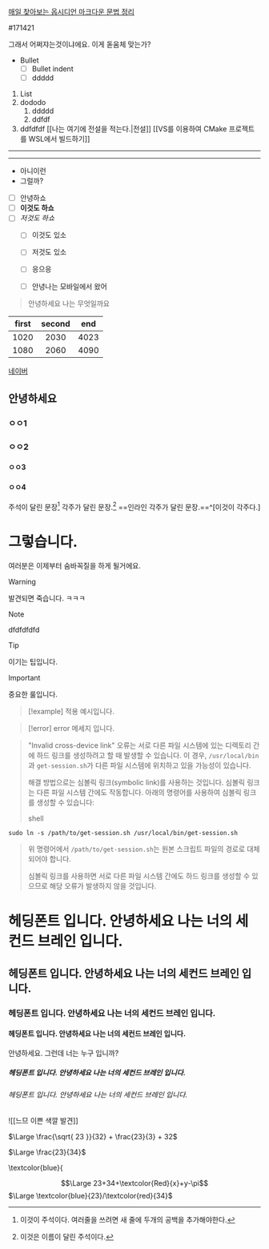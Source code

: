 [매일 찾아보는 옵시디언 마크다운 문법 정리](https://statisticsplaybook.com/obsidian-markdown-cheatsheet/#6--block-reference)

#171421

그래서 어쩌쟈는것이냐에요. 이게 돋움체 맞는가?
- Bullet
	- [ ] Bullet indent
	- [ ] ddddd
1. List
2. dododo
	1. ddddd
	2. ddfdf
3. ddfdfdf
[[나는 여기에 전설을 적는다.|전설]]
[[VS를 이용하여 CMake 프로젝트를 WSL에서 빌드하기]]

---
***
* 아니이런
* 그럴까?
- [ ] 안녕하쇼
- [ ] **이것도 하쇼**
- [ ] *저것도 하쇼*
	- [ ] 이것도 있소
	- [ ] 저것도 있소
	- [ ] 응으응
	- [ ] 안녕나는 모바일에서 왔어


> 안녕하세요
> 나는 무엇일까요

| first | second | end  |
| ----- | :----: | ---- |
| 1020  |  2030  | 4023 |
| 1080  |  2060  | 4090 |
[네이버](https://www.naver.com)

## 안녕하세요
### ㅇㅇ1
### ㅇㅇ2
#### ㅇㅇ3
#### ㅇㅇ4
주석이 달린 문장[^1]
각주가 달린 문장.[^note]
==인라인 각주가 달린 문장.==^[이것이 각주다.]



[^1]: 이것이 주석이다.
  여러줄을 쓰려면 새 줄에 두개의 공백을 추가해야한다.
[^note]: 이것은 이름이 달린 주석이다.

# 그렇습니다.
여러분은 이제부터 숨바꼭질을 하게 될거에요.

>[!warning]
>발견되면 죽습니다. ㅋㅋㅋ

>[!note]
>dfdfdfdfd


>[!tip]
>이기는 팁입니다.

>[!important]
>중요한 룰입니다.

>[!example]
>적용 예시입니다.

>[!error]
>error 메세지 입니다.

>"Invalid cross-device link" 오류는 서로 다른 파일 시스템에 있는 디렉토리 간에 하드 링크를 생성하려고 할 때 발생할 수 있습니다. 이 경우, `/usr/local/bin`과 `get-session.sh`가 다른 파일 시스템에 위치하고 있을 가능성이 있습니다.
>
>해결 방법으로는 심볼릭 링크(symbolic link)를 사용하는 것입니다. 심볼릭 링크는 다른 파일 시스템 간에도 작동합니다. 아래의 명령어를 사용하여 심볼릭 링크를 생성할 수 있습니다:
>
>shell
>
```shell
sudo ln -s /path/to/get-session.sh /usr/local/bin/get-session.sh
```
>
>위 명령어에서 `/path/to/get-session.sh`는 원본 스크립트 파일의 경로로 대체되어야 합니다.
>
>심볼릭 링크를 사용하면 서로 다른 파일 시스템 간에도 하드 링크를 생성할 수 있으므로 해당 오류가 발생하지 않을 것입니다.


# 헤딩폰트 입니다. 안녕하세요 나는 너의 세컨드 브레인 입니다.
## 헤딩폰트 입니다. 안녕하세요 나는 너의 세컨드 브레인 입니다.
### 헤딩폰트 입니다. 안녕하세요 나는 너의 세컨드 브레인 입니다.
#### 헤딩폰트 입니다. 안녕하세요 나는 너의 세컨드 브레인 입니다.
안녕하세요. 그런데 너는 누구 입니까?
##### 헤딩폰트 입니다. 안녕하세요 나는 너의 세컨드 브레인 입니다.
###### 헤딩폰트 입니다. 안녕하세요 나는 너의 세컨드 브레인 입니다.
![[느므 이쁜 색깔 발견]]

$\Large \frac{\sqrt{ 23 }}{32} + \frac{23}{3} + 32$

$\Large \frac{23}{34}$

\textcolor{blue}{

$$\Large 23+34+\textcolor{Red}{x}+y-\pi$$
$\Large \textcolor{blue}{23}/\textcolor{red}{34}$


